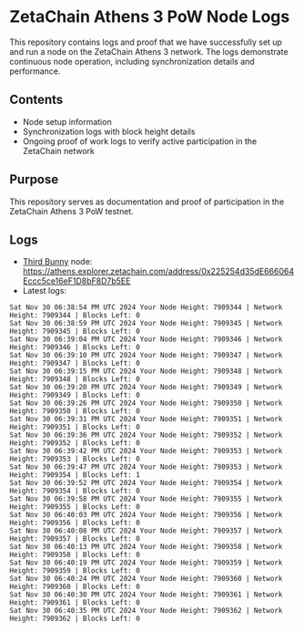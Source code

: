 # ZetaChain Athens 3 PoW Node Logs
This repository contains logs and proof that we have successfully set up and run a node on the ZetaChain Athens 3 network. The logs demonstrate continuous node operation, including synchronization details and performance.

## Contents
- Node setup information
- Synchronization logs with block height details
- Ongoing proof of work logs to verify active participation in the ZetaChain network

## Purpose
This repository serves as documentation and proof of participation in the ZetaChain Athens 3 PoW testnet.

## Logs

- [Third Bunny](https://thirdbunny.xyz/) node: https://athens.explorer.zetachain.com/address/0x225254d35dE666064Eccc5ce16eF1D8bF8D7b5EE
- Latest logs:
```
Sat Nov 30 06:38:54 PM UTC 2024 Your Node Height: 7909344 | Network Height: 7909344 | Blocks Left: 0
Sat Nov 30 06:38:59 PM UTC 2024 Your Node Height: 7909345 | Network Height: 7909345 | Blocks Left: 0
Sat Nov 30 06:39:04 PM UTC 2024 Your Node Height: 7909346 | Network Height: 7909346 | Blocks Left: 0
Sat Nov 30 06:39:10 PM UTC 2024 Your Node Height: 7909347 | Network Height: 7909347 | Blocks Left: 0
Sat Nov 30 06:39:15 PM UTC 2024 Your Node Height: 7909348 | Network Height: 7909348 | Blocks Left: 0
Sat Nov 30 06:39:20 PM UTC 2024 Your Node Height: 7909349 | Network Height: 7909349 | Blocks Left: 0
Sat Nov 30 06:39:26 PM UTC 2024 Your Node Height: 7909350 | Network Height: 7909350 | Blocks Left: 0
Sat Nov 30 06:39:31 PM UTC 2024 Your Node Height: 7909351 | Network Height: 7909351 | Blocks Left: 0
Sat Nov 30 06:39:36 PM UTC 2024 Your Node Height: 7909352 | Network Height: 7909352 | Blocks Left: 0
Sat Nov 30 06:39:42 PM UTC 2024 Your Node Height: 7909353 | Network Height: 7909353 | Blocks Left: 0
Sat Nov 30 06:39:47 PM UTC 2024 Your Node Height: 7909353 | Network Height: 7909354 | Blocks Left: 1
Sat Nov 30 06:39:52 PM UTC 2024 Your Node Height: 7909354 | Network Height: 7909354 | Blocks Left: 0
Sat Nov 30 06:39:58 PM UTC 2024 Your Node Height: 7909355 | Network Height: 7909355 | Blocks Left: 0
Sat Nov 30 06:40:03 PM UTC 2024 Your Node Height: 7909356 | Network Height: 7909356 | Blocks Left: 0
Sat Nov 30 06:40:08 PM UTC 2024 Your Node Height: 7909357 | Network Height: 7909357 | Blocks Left: 0
Sat Nov 30 06:40:13 PM UTC 2024 Your Node Height: 7909358 | Network Height: 7909358 | Blocks Left: 0
Sat Nov 30 06:40:19 PM UTC 2024 Your Node Height: 7909359 | Network Height: 7909359 | Blocks Left: 0
Sat Nov 30 06:40:24 PM UTC 2024 Your Node Height: 7909360 | Network Height: 7909360 | Blocks Left: 0
Sat Nov 30 06:40:30 PM UTC 2024 Your Node Height: 7909361 | Network Height: 7909361 | Blocks Left: 0
Sat Nov 30 06:40:35 PM UTC 2024 Your Node Height: 7909362 | Network Height: 7909362 | Blocks Left: 0
```
